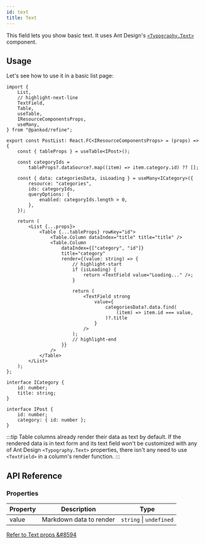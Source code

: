 ```yaml
---
id: text
title: Text
---
```


This field lets you show basic text. It uses Ant Design's [`<Typography.Text>`](https://ant.design/components/typography/#Typography.Text) component.

## Usage

Let's see how to use it in a basic list page:

```tsx  title="src/pages/posts/list.tsx"
import {
    List,
    // highlight-next-line
    TextField,
    Table,
    useTable,
    IResourceComponentsProps,
    useMany,
} from "@pankod/refine";

export const PostList: React.FC<IResourceComponentsProps> = (props) => {
    const { tableProps } = useTable<IPost>();

    const categoryIds =
        tableProps?.dataSource?.map((item) => item.category.id) ?? [];

    const { data: categoriesData, isLoading } = useMany<ICategory>({
        resource: "categories",
        ids: categoryIds,
        queryOptions: {
            enabled: categoryIds.length > 0,
        },
    });

    return (
        <List {...props}>
            <Table {...tableProps} rowKey="id">
                <Table.Column dataIndex="title" title="title" />
                <Table.Column
                    dataIndex={["category", "id"]}
                    title="category"
                    render={(value: string) => {
                        // highlight-start
                        if (isLoading) {
                            return <TextField value="Loading..." />;
                        }

                        return (
                            <TextField strong
                                value={
                                    categoriesData?.data.find(
                                        (item) => item.id === value,
                                    )?.title
                                }
                            />
                        );
                        // highlight-end
                    }}
                />
            </Table>
        </List>
    );
};

interface ICategory {
    id: number;
    title: string;
}

interface IPost {
    id: number;
    category: { id: number };
}
```

:::tip
Table columns already render their data as text by default. If the rendered data is in text form and its text field won't be customized with any of Ant Design `<Typography.Text>` properties, there isn't any need to use `<TextField>` in a column's render function.
:::

## API Reference

### Properties

| Property | Description             | Type                    |
| -------- | ----------------------- | ----------------------- |
| value    | Markdown data to render | `string` \| `undefined` |

[Refer to Text props &#8594](https://ant.design/components/typography/#Typography.Text)
